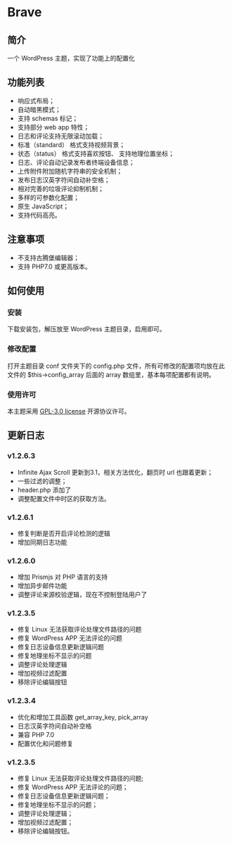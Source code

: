 # Brave
## 简介
一个 WordPress 主题，实现了功能上的配置化

## 功能列表
- 响应式布局；
- 自动暗黑模式；
- 支持 schemas 标记；
- 支持部分 web app 特性；
- 日志和评论支持无限滚动加载；
- 标准（standard） 格式支持视频背景；
- 状态（status） 格式支持喜欢按钮、 支持地理位置坐标；
- 日志、评论自动记录发布者终端设备信息；
- 上传附件附加随机字符串的安全机制；
- 发布日志汉英字符间自动补空格；
- 相对完善的垃圾评论抑制机制；
- 多样的可参数化配置；
- 原生 JavaScript；
- 支持代码高亮。


## 注意事项
- 不支持古腾堡编辑器；
- 支持 PHP7.0 或更高版本。

## 如何使用
### 安装
下载安装包，解压放至 WordPress 主题目录，启用即可。

### 修改配置
打开主题目录 conf 文件夹下的 config.php 文件，所有可修改的配置项均放在此文件的 $this->config_array 后面的 array 数组里，基本每项配置都有说明。

### 使用许可
本主题采用 [GPL-3.0 license](https://github.com/yusn/Brave/blob/main/LICENSE.md) 开源协议许可。

## 更新日志

### v1.2.6.3
- Infinite Ajax Scroll 更新到3.1，相关方法优化，翻页时 url 也跟着更新；
- 一些过滤的调整；
- header.php 添加了
- 调整配置文件中时区的获取方法。

### v1.2.6.1
- 修复判断是否开启评论检测的逻辑
- 增加同期日志功能

### v1.2.6.0
- 增加 Prismjs 对 PHP 语言的支持
- 增加异步邮件功能
- 调整评论来源校验逻辑，现在不控制登陆用户了

### v1.2.3.5
- 修复 Linux 无法获取评论处理文件路径的问题
- 修复 WordPress APP 无法评论的问题
- 修复日志设备信息更新逻辑问题
- 修复地理坐标不显示的问题
- 调整评论处理逻辑
- 增加视频过滤配置
- 移除评论编辑按钮

### v1.2.3.4
- 优化和增加工具函数 get_array_key, pick_array
- 日志汉英字符间自动补空格
- 兼容 PHP 7.0
- 配置优化和问题修复

### v1.2.3.5
- 修复 Linux 无法获取评论处理文件路径的问题;
- 修复 WordPress APP 无法评论的问题；
- 修复日志设备信息更新逻辑问题；
- 修复地理坐标不显示的问题；
- 调整评论处理逻辑；
- 增加视频过滤配置；
- 移除评论编辑按钮。
